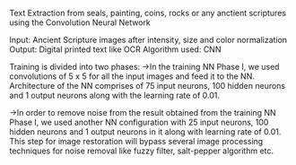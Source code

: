 Text Extraction from seals, painting, coins, rocks or any anctient scriptures using the Convolution Neural Network

Input: Ancient Scripture images after intensity, size and color normalization
Output: Digital printed text like OCR
Algorithm used: CNN

Training is divided into two phases:
->In the training NN Phase I, we used convolutions of 5 x 5 for all the input images and
feed it to the NN. Architecture of the NN comprises of 75 input neurons, 100 hidden
neurons and 1 output neurons along with the learning rate of 0.01.

->In order to remove noise from the result obtained from the training NN Phase I, we used
another NN configuration with 25 input neurons, 100 hidden neurons and 1 output
neurons in it along with learning rate of 0.01. This step for image restoration will bypass several image processing techniques for noise removal like fuzzy filter, salt-pepper algorithm etc.


